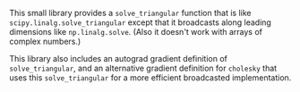 This small library provides a `solve_triangular` function that is like
`scipy.linalg.solve_triangular` except that it broadcasts along leading
dimensions like `np.linalg.solve`. (Also it doesn't work with arrays of complex
numbers.)

This library also includes an autograd gradient definition of
`solve_triangular`, and an alternative gradient definition for `cholesky` that
uses this `solve_triangular` for a more efficient broadcasted implementation.
